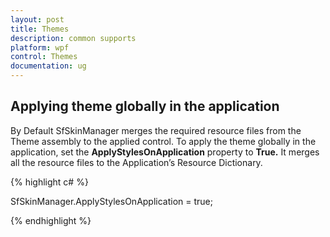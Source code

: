 ```yaml
---
layout: post
title: Themes
description: common supports
platform: wpf
control: Themes
documentation: ug
---
```

## Applying theme globally in the application

By Default SfSkinManager merges the required resource files from the Theme assembly to the applied control. To apply the theme globally in the application, set the **ApplyStylesOnApplication** property to **True.** It merges all the resource files to the Application’s Resource Dictionary.

{% highlight c# %}

SfSkinManager.ApplyStylesOnApplication = true;


{% endhighlight %}

